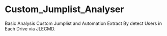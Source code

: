 # Custom_Jumplist_Analyser
Basic Analysis Custom Jumplist and Automation Extract By detect Users in Each Drive via JLECMD. 
